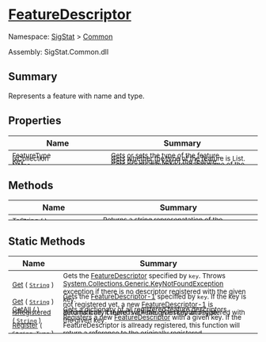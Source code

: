 # [FeatureDescriptor](./FeatureDescriptor.md)

Namespace: [SigStat]() > [Common](./README.md)

Assembly: SigStat.Common.dll

## Summary
Represents a feature with name and type.

## Properties

| Name | Summary | 
| --- | --- | 
| <sub>FeatureType</sub><div style="margin: -28px 0px 0px 0px;"><img width=200/>  | <sub>Gets or sets the type of the feature.</sub><div style="margin: -28px 0px 0px 0px;"><img width=200/>  | <br>
| <sub>IsCollection</sub><div style="margin: -28px 0px 0px 0px;"><img width=200/>  | <sub>Gets whether the type of the feature is List.</sub><div style="margin: -28px 0px 0px 0px;"><img width=200/>  | <br>
| <sub>Key</sub><div style="margin: -28px 0px 0px 0px;"><img width=200/>  | <sub>Gets the unique key of the feature.</sub><div style="margin: -28px 0px 0px 0px;"><img width=200/>  | <br>
| <sub>Name</sub><div style="margin: -28px 0px 0px 0px;"><img width=200/>  | <sub>Gets or sets a human readable name of the feature.</sub><div style="margin: -28px 0px 0px 0px;"><img width=200/>  | <br>


## Methods

| Name | Summary | 
| --- | --- | 
| <sub>[ToString](./Methods/FeatureDescriptor-100663418.md) (  )</sub><div style="margin: -28px 0px 0px 0px;"><img width=200/>  | <sub>Returns a string represenatation of the FeatureDescriptor</sub><div style="margin: -28px 0px 0px 0px;"><img width=200/>  | <br>


## Static Methods

| Name | Summary | 
| --- | --- | 
| <sub>[Get](./Methods/FeatureDescriptor-100663415.md) ( [`String`](https://docs.microsoft.com/en-us/dotnet/api/System.String) )</sub><div style="margin: -28px 0px 0px 0px;"><img width=200/>  | <sub>Gets the [FeatureDescriptor](https://github.com/hargitomi97/sigstat/blob/master/docs/md/SigStat/Common/FeatureDescriptor.md) specified by `key`.  Throws [System.Collections.Generic.KeyNotFoundException](https://docs.microsoft.com/en-us/dotnet/api/System.Collections.Generic.KeyNotFoundException) exception if there is no descriptor registered with the given key.</sub><div style="margin: -28px 0px 0px 0px;"><img width=200/>  | <br>
| <sub>[Get](./Methods/FeatureDescriptor-100663417.md) ( [`String`](https://docs.microsoft.com/en-us/dotnet/api/System.String) )</sub><div style="margin: -28px 0px 0px 0px;"><img width=200/>  | <sub>Gets the [FeatureDescriptor-1](https://github.com/hargitomi97/sigstat/blob/master/docs/md/SigStat/Common/FeatureDescriptor-1.md) specified by `key`.  If the key is not registered yet, a new [FeatureDescriptor-1](https://github.com/hargitomi97/sigstat/blob/master/docs/md/SigStat/Common/FeatureDescriptor-1.md) is automatically created with the given key and type.</sub><div style="margin: -28px 0px 0px 0px;"><img width=200/>  | <br>
| <sub>[GetAll](./Methods/FeatureDescriptor-100663416.md) (  )</sub><div style="margin: -28px 0px 0px 0px;"><img width=200/>  | <sub>Gets a dictionary of all registered feature descriptors</sub><div style="margin: -28px 0px 0px 0px;"><img width=200/>  | <br>
| <sub>[IsRegistered](./Methods/FeatureDescriptor-100663413.md) ( [`String`](https://docs.microsoft.com/en-us/dotnet/api/System.String) )</sub><div style="margin: -28px 0px 0px 0px;"><img width=200/>  | <sub>Returns true, if there is a FeatureDescriptor registered with the given key</sub><div style="margin: -28px 0px 0px 0px;"><img width=200/>  | <br>
| <sub>[Register](./Methods/FeatureDescriptor-100663414.md) ( [`String`](https://docs.microsoft.com/en-us/dotnet/api/System.String), [`Type`](https://docs.microsoft.com/en-us/dotnet/api/System.Type) )</sub><div style="margin: -28px 0px 0px 0px;"><img width=200/>  | <sub>Registers a new [FeatureDescriptor](https://github.com/hargitomi97/sigstat/blob/master/docs/md/SigStat/Common/FeatureDescriptor.md) with a given key.  If the FeatureDescriptor is allready registered, this function will  return a reference to the originally registered FeatureDescriptor.  to the a</sub><div style="margin: -28px 0px 0px 0px;"><img width=200/>  | <br>


